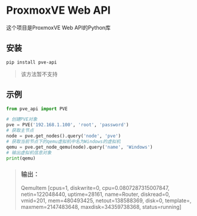 # ProxmoxVE Web API
这个项目是ProxmoxVE Web API的Python库

## 安装
```
pip install pve-api
```
> 该方法暂不支持

## 示例
```python
from pve_api import PVE

# 创建PVE对象
pve = PVE('192.168.1.100', 'root', 'password')
# 获取主节点
node = pve.get_nodes().query('node', 'pve')
# 获取当前节点下的qemu虚拟机中名为Windows的虚拟机
qemu = pve.get_node_qemu(node).query('name', 'Windows')
# 输出虚拟机信息对象
print(qemu)
```
> ### 输出：
> QemuItem [cpus=1, diskwrite=0, cpu=0.0807287315007847, netin=122048440, uptime=28161, name=Router, diskread=0, vmid=201, mem=480493425, netout=138588369, disk=0, template=, maxmem=2147483648, maxdisk=34359738368, status=running]